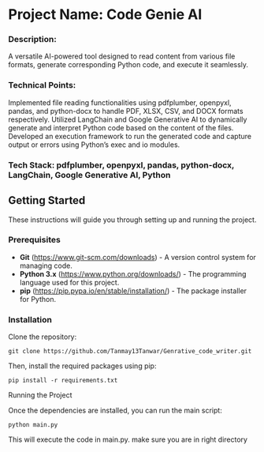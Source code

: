 

# Project Name: Code Genie AI

### Description:
A versatile AI-powered tool designed to read content from various file formats, generate corresponding Python code, and execute it seamlessly.

### Technical Points:

Implemented file reading functionalities using pdfplumber, openpyxl, pandas, and python-docx to handle PDF, XLSX, CSV, and DOCX formats respectively.
Utilized LangChain and Google Generative AI to dynamically generate and interpret Python code based on the content of the files.
Developed an execution framework to run the generated code and capture output or errors using Python’s exec and io modules.

### Tech Stack: pdfplumber, openpyxl, pandas, python-docx, LangChain, Google Generative AI, Python

## Getting Started

These instructions will guide you through setting up and running the project.

### Prerequisites

* **Git** (https://www.git-scm.com/downloads) - A version control system for managing code.
* **Python 3.x** (https://www.python.org/downloads/) - The programming language used for this project.
* **pip** (https://pip.pypa.io/en/stable/installation/) - The package installer for Python.

### Installation

Clone the repository: 
    
    git clone https://github.com/Tanmay13Tanwar/Genrative_code_writer.git

Then, install the required packages using pip:

    pip install -r requirements.txt

Running the Project

Once the dependencies are installed, you can run the main script:
  
    python main.py

This will execute the code in main.py.
make sure you are in right directory
